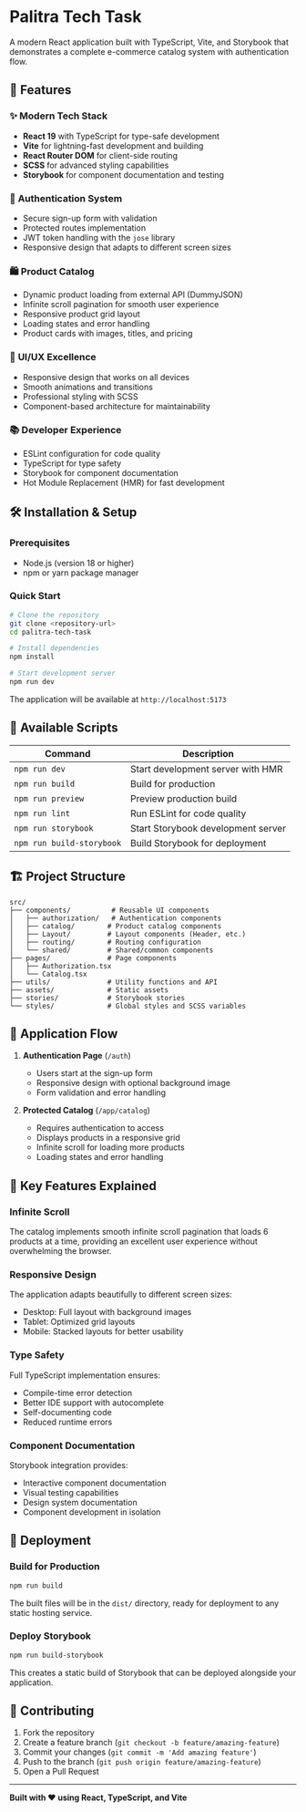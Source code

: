 # Palitra Tech Task

A modern React application built with TypeScript, Vite, and Storybook that demonstrates a complete e-commerce catalog system with authentication flow.

## 🚀 Features

### ✨ **Modern Tech Stack**

- **React 19** with TypeScript for type-safe development
- **Vite** for lightning-fast development and building
- **React Router DOM** for client-side routing
- **SCSS** for advanced styling capabilities
- **Storybook** for component documentation and testing

### 🔐 **Authentication System**

- Secure sign-up form with validation
- Protected routes implementation
- JWT token handling with the `jose` library
- Responsive design that adapts to different screen sizes

### 🛍️ **Product Catalog**

- Dynamic product loading from external API (DummyJSON)
- Infinite scroll pagination for smooth user experience
- Responsive product grid layout
- Loading states and error handling
- Product cards with images, titles, and pricing

### 🎨 **UI/UX Excellence**

- Responsive design that works on all devices
- Smooth animations and transitions
- Professional styling with SCSS
- Component-based architecture for maintainability

### 📚 **Developer Experience**

- ESLint configuration for code quality
- TypeScript for type safety
- Storybook for component documentation
- Hot Module Replacement (HMR) for fast development

## 🛠️ Installation & Setup

### Prerequisites

- Node.js (version 18 or higher)
- npm or yarn package manager

### Quick Start

```bash
# Clone the repository
git clone <repository-url>
cd palitra-tech-task

# Install dependencies
npm install

# Start development server
npm run dev
```

The application will be available at `http://localhost:5173`

## 📖 Available Scripts

| Command                   | Description                        |
| ------------------------- | ---------------------------------- |
| `npm run dev`             | Start development server with HMR  |
| `npm run build`           | Build for production               |
| `npm run preview`         | Preview production build           |
| `npm run lint`            | Run ESLint for code quality        |
| `npm run storybook`       | Start Storybook development server |
| `npm run build-storybook` | Build Storybook for deployment     |

## 🏗️ Project Structure

```
src/
├── components/          # Reusable UI components
│   ├── authorization/   # Authentication components
│   ├── catalog/        # Product catalog components
│   ├── Layout/         # Layout components (Header, etc.)
│   ├── routing/        # Routing configuration
│   └── shared/         # Shared/common components
├── pages/              # Page components
│   ├── Authorization.tsx
│   └── Catalog.tsx
├── utils/              # Utility functions and API
├── assets/             # Static assets
├── stories/            # Storybook stories
└── styles/             # Global styles and SCSS variables
```

## 🔄 Application Flow

1. **Authentication Page** (`/auth`)

   - Users start at the sign-up form
   - Responsive design with optional background image
   - Form validation and error handling

2. **Protected Catalog** (`/app/catalog`)
   - Requires authentication to access
   - Displays products in a responsive grid
   - Infinite scroll for loading more products
   - Loading states and error handling

## 🎯 Key Features Explained

### **Infinite Scroll**

The catalog implements smooth infinite scroll pagination that loads 6 products at a time, providing an excellent user experience without overwhelming the browser.

### **Responsive Design**

The application adapts beautifully to different screen sizes:

- Desktop: Full layout with background images
- Tablet: Optimized grid layouts
- Mobile: Stacked layouts for better usability

### **Type Safety**

Full TypeScript implementation ensures:

- Compile-time error detection
- Better IDE support with autocomplete
- Self-documenting code
- Reduced runtime errors

### **Component Documentation**

Storybook integration provides:

- Interactive component documentation
- Visual testing capabilities
- Design system documentation
- Component development in isolation

## 🚀 Deployment

### Build for Production

```bash
npm run build
```

The built files will be in the `dist/` directory, ready for deployment to any static hosting service.

### Deploy Storybook

```bash
npm run build-storybook
```

This creates a static build of Storybook that can be deployed alongside your application.

## 🤝 Contributing

1. Fork the repository
2. Create a feature branch (`git checkout -b feature/amazing-feature`)
3. Commit your changes (`git commit -m 'Add amazing feature'`)
4. Push to the branch (`git push origin feature/amazing-feature`)
5. Open a Pull Request

---

**Built with ❤️ using React, TypeScript, and Vite**
